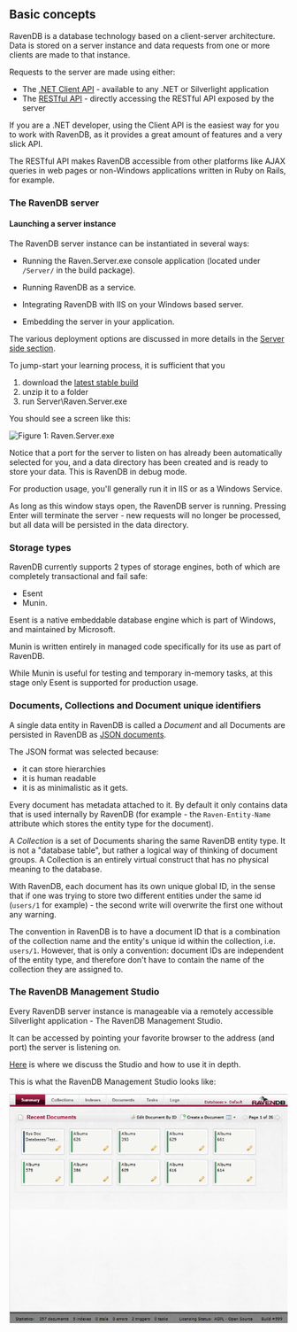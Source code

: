 ## Basic concepts

RavenDB is a database technology based on a client-server architecture. Data is stored on a server instance and data requests from one or more clients are made to that instance.

Requests to the server are made using either:

* The [.NET Client API](../client-api) - available to any .NET or Silverlight application
* The [RESTful API](../http-api) - directly accessing the RESTful API exposed by the server

If you are a .NET developer, using the Client API is the easiest way for you to work with RavenDB, as it provides a great amount of features and a very slick API.

The RESTful API makes RavenDB accessible from other platforms like AJAX queries in web pages or non-Windows applications written in Ruby on Rails, for example.

### The RavenDB server

#### Launching a server instance

The RavenDB server instance can be instantiated in several ways:

* Running the Raven.Server.exe console application (located under `/Server/` in the build package).

* Running RavenDB as a service.

* Integrating RavenDB with IIS on your Windows based server.

* Embedding the server in your application.

The various deployment options are discussed in more details in the [Server side section](..\server).

To jump-start your learning process, it is sufficient that you 

1. download the [latest stable build](http://ravendb.net/downloads)
2. unzip it to a folder
3. run Server\\Raven.Server.exe

You should see a screen like this:

![Figure 1: Raven.Server.exe](images/raven.server.png)

Notice that a port for the server to listen on has already been automatically selected for you, and a data directory has been created and is ready to store your data. This is RavenDB in debug mode.

For production usage, you'll generally run it in IIS or as a Windows Service.

As long as this window stays open, the RavenDB server is running. Pressing Enter will terminate the server - new requests will no longer be processed, but all data will be persisted in the data directory.

### Storage types

RavenDB currently supports 2 types of storage engines, both of which are completely transactional and fail safe:

* Esent
* Munin.

Esent is a native embeddable database engine which is part of Windows, and maintained by Microsoft.

Munin is written entirely in managed code specifically for its use as part of RavenDB. 

While Munin is useful for testing and temporary in-memory tasks, at this stage only Esent is supported for production usage.

### Documents, Collections and Document unique identifiers

A single data entity in RavenDB is called a _Document_ and all Documents are persisted in RavenDB as [JSON documents](http://json.org).

The JSON format was selected because:

* it can store hierarchies
* it is human readable
* it is as minimalistic as it gets.

Every document has metadata attached to it.  By default it only contains data that is used internally by RavenDB (for example - the `Raven-Entity-Name` attribute which stores the entity type for the document).

A _Collection_ is a set of Documents sharing the same RavenDB entity type. It is not a "database table", but rather a logical way of thinking of document groups. A Collection is an entirely virtual construct that has no physical meaning to the database.

With RavenDB, each document has its own unique global ID, in the sense that if one was trying to store two different entities under the same id (`users/1` for example) - the second write will overwrite the first one without any warning.

The convention in RavenDB is to have a document ID that is a combination of the collection name and the entity's unique id within the collection, i.e. `users/1`. However, that is only a convention: document IDs are independent of the entity type, and therefore don't have to contain the name of the collection they are assigned to.

### The RavenDB Management Studio

Every RavenDB server instance is manageable via a remotely accessible Silverlight application - The RavenDB Management Studio.

It can be accessed by pointing your favorite browser to the address (and port) the server is listening on.

[Here](..\studio) is where we discuss the Studio and how to use it in depth.

This is what the RavenDB Management Studio looks like:

![Figure 2: RavenDB Studio](images/studio.png)

